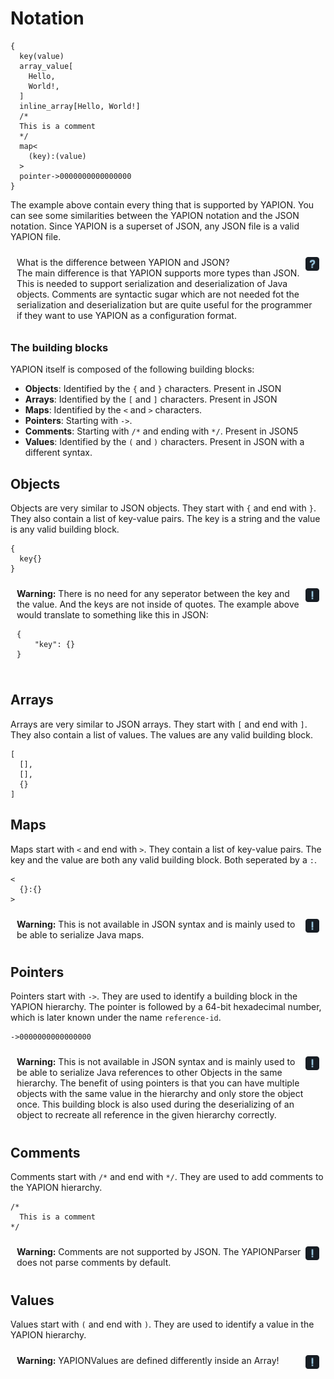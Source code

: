 # Notation

```yapion
{
  key(value)
  array_value[
    Hello,
    World!,
  ]
  inline_array[Hello, World!]
  /*
  This is a comment
  */
  map<
    (key):(value)
  >
  pointer->0000000000000000
}
```

The example above contain every thing that is supported by YAPION. You can see some similarities between the YAPION notation and the JSON notation. Since YAPION is a superset of JSON, any JSON file is a valid YAPION file.

<div style="padding: 10px; background-color: var(--info-box-bg-color); border-radius: 5px;">
    <img src="../../../../icons/question.png" width="22" alt="" style="vertical-align: middle; margin-left: 5px; float: right">
    What is the difference between YAPION and JSON?<br>
    The main difference is that YAPION supports more types than JSON. This is needed to support serialization and deserialization of Java objects.
    Comments are syntactic sugar which are not needed fot the serialization and deserialization but are quite useful for the programmer if they want to use YAPION as a configuration format.
</div>

### The building blocks
YAPION itself is composed of the following building blocks:
- **Objects**: Identified by the `{` and `}` characters. Present in JSON
- **Arrays**: Identified by the `[` and `]` characters. Present in JSON
- **Maps**: Identified by the `<` and `>` characters.
- **Pointers**: Starting with `->`.
- **Comments**: Starting with `/*` and ending with `*/`. Present in JSON5
- **Values**: Identified by the `(` and `)` characters. Present in JSON with a different syntax.

## Objects
Objects are very similar to JSON objects. They start with `{` and end with `}`. They also contain a list of key-value pairs. The key is a string and the value is any valid building block.

```yapion
{
  key{}
}
```

<div style="padding: 10px; background-color: var(--info-box-bg-color); border-radius: 5px;">
    <img src="../../../../icons/exclamation.png" width="22" alt="" style="vertical-align: middle; margin-left: 5px; float: right">
    <b>Warning:</b> There is no need for any seperator between the key and the value. And the keys are not inside of quotes. The example above would translate to something like this in JSON:
    <pre class="highlight"><code>{<br>    "key": {}<br>}</code></pre>
</div>

## Arrays
Arrays are very similar to JSON arrays. They start with `[` and end with `]`. They also contain a list of values. The values are any valid building block.

```yapion
[
  [],
  [],
  {}
]
```

## Maps
Maps start with `<` and end with `>`. They contain a list of key-value pairs. The key and the value are both any valid building block. Both seperated by a `:`.

```yapion
<
  {}:{}
>
```

<div style="padding: 10px; background-color: var(--info-box-bg-color); border-radius: 5px;">
    <img src="../../../../icons/exclamation.png" width="22" alt="" style="vertical-align: middle; margin-left: 5px; float: right">
    <b>Warning:</b> This is not available in JSON syntax and is mainly used to be able to serialize Java maps.
</div>

## Pointers
Pointers start with `->`. They are used to identify a building block in the YAPION hierarchy. The pointer is followed by a 64-bit hexadecimal number, which is later known under the name `reference-id`.

```yapion
->0000000000000000
```

<div style="padding: 10px; background-color: var(--info-box-bg-color); border-radius: 5px;">
    <img src="../../../../icons/exclamation.png" width="22" alt="" style="vertical-align: middle; margin-left: 5px; float: right">
    <b>Warning:</b> This is not available in JSON syntax and is mainly used to be able to serialize Java references to other Objects in the same hierarchy. The benefit of using pointers is that you can have multiple objects with the same value in the hierarchy and only store the object once. This building block is also used during the deserializing of an object to recreate all reference in the given hierarchy correctly.
</div>

## Comments
Comments start with `/*` and end with `*/`. They are used to add comments to the YAPION hierarchy.

```yapion
/*
  This is a comment
*/
```

<div style="padding: 10px; background-color: var(--info-box-bg-color); border-radius: 5px;">
    <img src="../../../../icons/exclamation.png" width="22" alt="" style="vertical-align: middle; margin-left: 5px; float: right">
    <b>Warning:</b> Comments are not supported by JSON. The YAPIONParser does not parse comments by default.
</div>

## Values
Values start with `(` and end with `)`. They are used to identify a value in the YAPION hierarchy.

<div style="padding: 10px; background-color: var(--info-box-bg-color); border-radius: 5px;">
    <img src="../../../../icons/exclamation.png" width="22" alt="" style="vertical-align: middle; margin-left: 5px; float: right">
    <b>Warning:</b> YAPIONValues are defined differently inside an Array!
</div>
